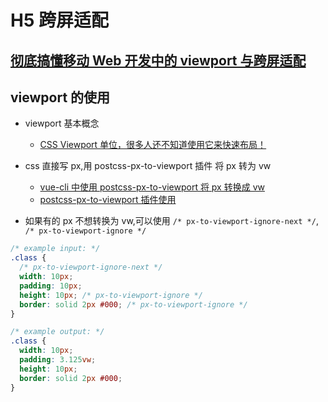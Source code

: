 # H5 跨屏适配

## [彻底搞懂移动 Web 开发中的 viewport 与跨屏适配](https://zhuanlan.zhihu.com/p/91777193)

## viewport 的使用

- viewport 基本概念

  - [CSS Viewport 单位，很多人还不知道使用它来快速布局！](https://juejin.cn/post/6845166890516480013)

- css 直接写 px,用 postcss-px-to-viewport 插件 将 px 转为 vw

  - [vue-cli 中使用 postcss-px-to-viewport 将 px 转换成 vw](https://blog.csdn.net/Charissa2017/article/details/105420971)
  - [postcss-px-to-viewport 插件使用](https://github.com/evrone/postcss-px-to-viewport)

- 如果有的 px 不想转换为 vw,可以使用 `/* px-to-viewport-ignore-next */`, `/* px-to-viewport-ignore */`

```css
/* example input: */
.class {
  /* px-to-viewport-ignore-next */
  width: 10px;
  padding: 10px;
  height: 10px; /* px-to-viewport-ignore */
  border: solid 2px #000; /* px-to-viewport-ignore */
}

/* example output: */
.class {
  width: 10px;
  padding: 3.125vw;
  height: 10px;
  border: solid 2px #000;
}
```
